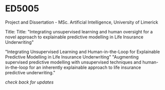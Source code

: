 # ED5005
Project and Dissertation - MSc. Artificial Intelligence, University of Limerick

Title: Title: "Integrating unsupervised learning and human oversight for a novel approach to explainable predictive modelling in Life Insurance Underwriting"

"Integrating Unsupervised Learning and Human-in-the-Loop for Explainable Predictive Modelling in Life Insurance Underwriting"
"Augmenting supervised predictive modelling with unsupervised techniques and human-in-the-loop for an inherently explainable approach to life insurance predictive underwriting."

_check back for updates_
